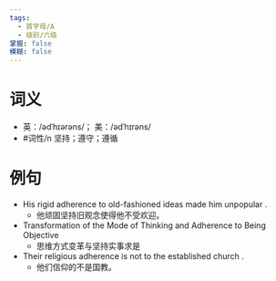 ```yaml
---
tags:
  - 首字母/A
  - 级别/六级
掌握: false
模糊: false
---
```

# 词义
- 英：/ədˈhɪərəns/； 美：/ədˈhɪrəns/
- #词性/n  坚持；遵守；遵循
# 例句
- His rigid adherence to old-fashioned ideas made him unpopular .
	- 他顽固坚持旧观念使得他不受欢迎。
- Transformation of the Mode of Thinking and Adherence to Being Objective
	- 思维方式变革与坚持实事求是
- Their religious adherence is not to the established church .
	- 他们信仰的不是国教。
